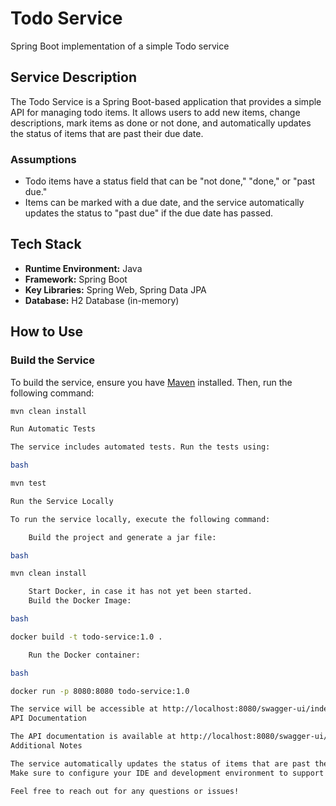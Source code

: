 # Todo Service

Spring Boot implementation of a simple Todo service

## Service Description

The Todo Service is a Spring Boot-based application that provides a simple API for managing todo items. It allows users to add new items, change descriptions, mark items as done or not done, and automatically updates the status of items that are past their due date.

### Assumptions

- Todo items have a status field that can be "not done," "done," or "past due."
- Items can be marked with a due date, and the service automatically updates the status to "past due" if the due date has passed.

## Tech Stack

- **Runtime Environment:** Java
- **Framework:** Spring Boot
- **Key Libraries:** Spring Web, Spring Data JPA
- **Database:** H2 Database (in-memory)

## How to Use

### Build the Service

To build the service, ensure you have [Maven](https://maven.apache.org/) installed. Then, run the following command:

```bash
mvn clean install

Run Automatic Tests

The service includes automated tests. Run the tests using:

bash

mvn test

Run the Service Locally

To run the service locally, execute the following command:

    Build the project and generate a jar file:

bash

mvn clean install

    Start Docker, in case it has not yet been started.
    Build the Docker Image:

bash

docker build -t todo-service:1.0 .

    Run the Docker container:

bash

docker run -p 8080:8080 todo-service:1.0

The service will be accessible at http://localhost:8080/swagger-ui/index.html?configUrl=/v3/api-docs/swagger-config.
API Documentation

The API documentation is available at http://localhost:8080/swagger-ui/index.html?configUrl=/v3/api-docs/swagger-config. Use this documentation to understand the available endpoints and their functionalities.
Additional Notes

The service automatically updates the status of items that are past their due date during a scheduled task.
Make sure to configure your IDE and development environment to support Java 15.

Feel free to reach out for any questions or issues!